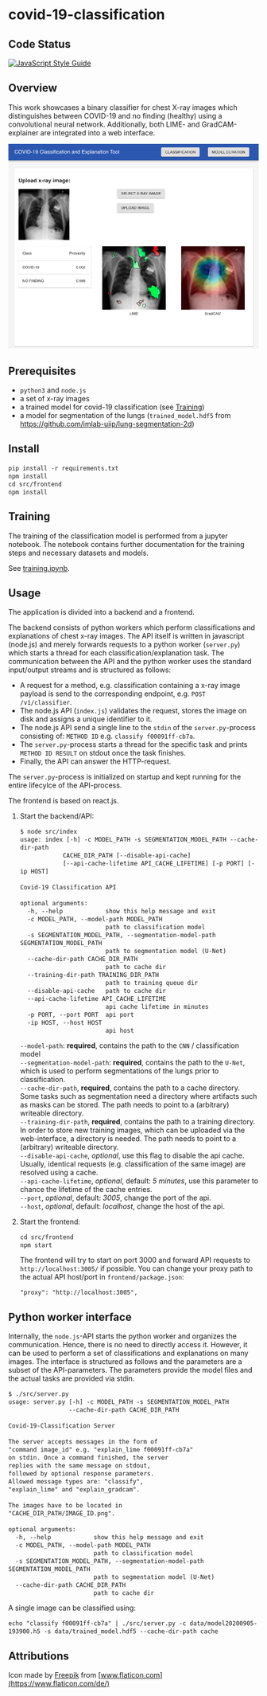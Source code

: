 # covid-19-classification

## Code Status
[![JavaScript Style Guide](https://img.shields.io/badge/code_style-standard-brightgreen.svg)](https://standardjs.com)

## Overview
This work showcases a binary classifier for chest X-ray images which distinguishes between COVID-19 and no finding (healthy) using a convolutional neural network. Additionally, both LIME- and GradCAM-explainer are integrated into a web interface.

![Web Interface Screenshot](assets/web-interface-1.png "Web Interface")

## Prerequisites
- ```python3``` and ```node.js```
- a set of x-ray images
- a trained model for covid-19 classification (see [Training](#training))
- a model for segmentation of the lungs (```trained_model.hdf5``` from https://github.com/imlab-uiip/lung-segmentation-2d)

## Install
```
pip install -r requirements.txt
npm install
cd src/frontend
npm install
```

## Training

The training of the classification model is performed from a jupyter notebook. The notebook contains further documentation for the training steps and necessary datasets and models.

See [training.ipynb](./training.ipynb).

## Usage

The application is divided into a backend and a frontend. 

The backend consists of python workers which perform classifications and explanations of chest x-ray images. The API itself is written in javascript (node.js) and merely forwards requests to a python worker (```server.py```) which starts a thread for each classification/explanation task. The communication between the API and the python worker uses the standard input/output streams and is structured as follows:
- A request for a method, e.g. classification containing a x-ray image payload is send to the corresponding endpoint, e.g. ```POST /v1/classifier```.
- The node.js API (```index.js```) validates the request, stores the image on disk and assigns a unique identifier to it.
- The node.js API send a single line to the ```stdin``` of the ```server.py```-process consisting of: ```METHOD ID``` e.g. ```classify f00091ff-cb7a```.
- The ```server.py```-process starts a thread for the specific task and prints ```METHOD ID RESULT``` on stdout once the task finishes.
- Finally, the API can answer the HTTP-request. 

The ```server.py```-process is initialized on startup and kept running for the entire lifecylce of the API-process.

The frontend is based on react.js.

1. Start the backend/API:
    ```
    $ node src/index
    usage: index [-h] -c MODEL_PATH -s SEGMENTATION_MODEL_PATH --cache-dir-path
                CACHE_DIR_PATH [--disable-api-cache]
                [--api-cache-lifetime API_CACHE_LIFETIME] [-p PORT] [-ip HOST]

    Covid-19 Classification API

    optional arguments:
      -h, --help            show this help message and exit
      -c MODEL_PATH, --model-path MODEL_PATH
                            path to classification model
      -s SEGMENTATION_MODEL_PATH, --segmentation-model-path SEGMENTATION_MODEL_PATH
                            path to segmentation model (U-Net)
      --cache-dir-path CACHE_DIR_PATH
                            path to cache dir
      --training-dir-path TRAINING_DIR_PATH
                            path to training queue dir
      --disable-api-cache   path to cache dir
      --api-cache-lifetime API_CACHE_LIFETIME
                            api cache lifetime in minutes
      -p PORT, --port PORT  api port
      -ip HOST, --host HOST
                            api host
    ```

    ```--model-path```: **required**, contains the path to the ```CNN``` / classification model<br>
    ```--segmentation-model-path```: **required**, contains the path to the ```U-Net```, which is used to perform segmentations of the lungs prior to classification.<br>
    ```--cache-dir-path```, **required**, contains the path to a cache directory. Some tasks such as segmentation need a directory where artifacts such as masks can be stored. The path needs to point to a (arbitrary) writeable directory.<br>
    ```--training-dir-path```, **required**, contains the path to a training directory. In order to store new training images, which can be uploaded via the web-interface, a directory is needed. The path needs to point to a (arbitrary) writeable directory.<br>
    ```--disable-api-cache```, _optional_, use this flag to disable the api cache. Usually, identical requests (e.g. classification of the same image) are resolved using a cache.<br> 
    ```--api-cache-lifetime```, _optional_, default: _5 minutes_, use this parameter to chance the lifetime of the cache entries.<br>
    ```--port```, _optional_, default: _3005_, change the port of the api.<br>
    ```--host```, _optional_, default: _localhost_, change the host of the api.<br>
2. Start the frontend:
    ```
    cd src/frontend
    npm start
    ```
    The frontend will try to start on port 3000 and forward API requests to ```http://localhost:3005/``` if possible. You can change your proxy path to the actual API host/port in ```frontend/package.json```:
    ```
    "proxy": "http://localhost:3005",
    ```
## Python worker interface
Internally, the ```node.js```-API starts the python worker and organizes the communication. Hence, there is no need to directly access it. However, it can be used to perform a set of classifications and explanations on many images. The interface is structured as follows and the parameters are a subset of the API-parameters. 
The parameters provide the model files and the actual tasks are provided via stdin.

```
$ ./src/server.py
usage: server.py [-h] -c MODEL_PATH -s SEGMENTATION_MODEL_PATH
                 --cache-dir-path CACHE_DIR_PATH

Covid-19-Classification Server

The server accepts messages in the form of
"command image_id" e.g. "explain_lime f00091ff-cb7a"
on stdin. Once a command finished, the server
replies with the same message on stdout, 
followed by optional response parameters.
Allowed message types are: "classify", 
"explain_lime" and "explain_gradcam". 

The images have to be located in
"CACHE_DIR_PATH/IMAGE_ID.png".

optional arguments:
  -h, --help            show this help message and exit
  -c MODEL_PATH, --model-path MODEL_PATH
                        path to classification model
  -s SEGMENTATION_MODEL_PATH, --segmentation-model-path SEGMENTATION_MODEL_PATH
                        path to segmentation model (U-Net)
  --cache-dir-path CACHE_DIR_PATH
                        path to cache dir

```


A single image can be classified using:
```
echo "classify f00091ff-cb7a" | ./src/server.py -c data/model20200905-193900.h5 -s data/trained_model.hdf5 --cache-dir-path cache
```

## Attributions
Icon made by [Freepik](https://www.flaticon.com/de/autoren/freepik) from [www.flaticon.com](https://www.flaticon.com/de/)